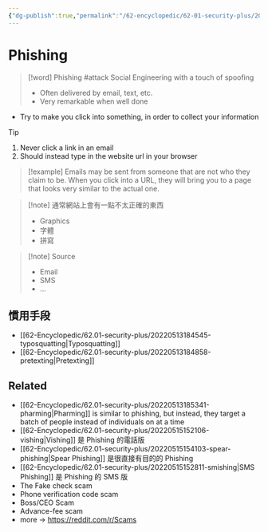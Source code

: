 ```yaml
---
{"dg-publish":true,"permalink":"/62-encyclopedic/62-01-security-plus/20220513183720-phishing/","dgHomeLink":true,"dgPassFrontmatter":false}
---
```



# Phishing

> [!word] Phishing #attack
> Social Engineering with a touch of spoofing
>
> - Often delivered by email, text, etc.
> - Very remarkable when well done
<!--ID: 1653993498128-->

- Try to make you click into something, in order to collect your information

> [!tip]
>
> 1.  Never click a link in an email
> 2.  Should instead type in the website url in your browser

> [!example]
> Emails may be sent from someone that are not who they claim to be. When you click into a URL, they will bring you to a page that looks very similar to the actual one.

> [!note] 通常網站上會有一點不太正確的東西
>
> - Graphics
> - 字體
> - 拼寫

> [!note] Source
>
> - Email
> - SMS
> - …

## 慣用手段

- [[62-Encyclopedic/62.01-security-plus/20220513184545-typosquatting|Typosquatting]]
- [[62-Encyclopedic/62.01-security-plus/20220513184858-pretexting|Pretexting]]

## Related

- [[62-Encyclopedic/62.01-security-plus/20220513185341-pharming|Pharming]] is similar to phishing, but instead, they target a batch of people instead of individuals on at a time
- [[62-Encyclopedic/62.01-security-plus/20220515152106-vishing|Vishing]] 是 Phishing 的電話版
- [[62-Encyclopedic/62.01-security-plus/20220515154103-spear-phishing|Spear Phishing]] 是很直接有目的的 Phishing
- [[62-Encyclopedic/62.01-security-plus/20220515152811-smishing|SMS Phishing]] 是 Phishing 的 SMS 版
- The Fake check scam
- Phone verification code scam
- Boss/CEO Scam
- Advance-fee scam
- more -> https://reddit.com/r/Scams
